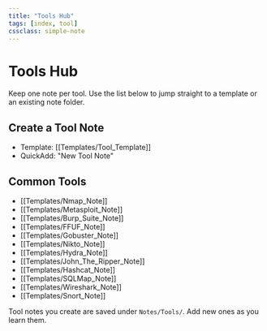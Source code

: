 ```yaml
---
title: "Tools Hub"
tags: [index, tool]
cssclass: simple-note
---
```


# Tools Hub

Keep one note per tool. Use the list below to jump straight to a template or an existing note folder.

## Create a Tool Note
- Template: [[Templates/Tool_Template]]
- QuickAdd: "New Tool Note"

## Common Tools
- [[Templates/Nmap_Note]]
- [[Templates/Metasploit_Note]]
- [[Templates/Burp_Suite_Note]]
- [[Templates/FFUF_Note]]
- [[Templates/Gobuster_Note]]
- [[Templates/Nikto_Note]]
- [[Templates/Hydra_Note]]
- [[Templates/John_The_Ripper_Note]]
- [[Templates/Hashcat_Note]]
- [[Templates/SQLMap_Note]]
- [[Templates/Wireshark_Note]]
- [[Templates/Snort_Note]]

Tool notes you create are saved under `Notes/Tools/`. Add new ones as you learn them.
